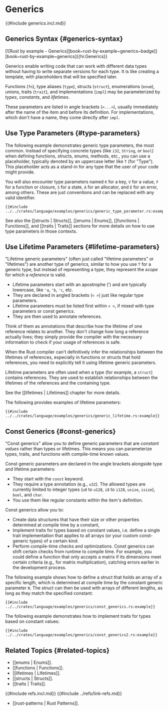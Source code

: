 # Generics

{{#include generics.incl.md}}

## Generics Syntax {#generics-syntax}

[![Rust by example - Generics][book~rust-by-example~generics~badge]][book~rust-by-example~generics]{{hi:Generics}}

Generics enable writing code that can work with different data types without having to write separate versions for each type. It is like creating a template, with placeholders that will be specified later.

Functions (`fn`), type aliases (`type`), structs (`struct`), enumerations (`enum`), unions, traits (`trait`), and implementations (`impl`) may be parameterized by _types_, _constants_, and _lifetimes_.

These parameters are listed in angle brackets (`<...>`), usually immediately after the name of the item and before its definition. For implementations, which don't have a name, they come directly after `impl`.

## Use Type Parameters {#type-parameters}

The following example demonstrates generic type parameters, the most common. Instead of specifying concrete types (like `i32`, `String`, or `bool`) when defining functions, structs, enums, methods, etc., you can use a placeholder, typically denoted by an uppercase letter like `T` (for "Type"). This placeholder acts as a stand-in for any type that the user of your code might provide.

You will also encounter type parameters named `K` for a key, `V` for a value, `F` for a function or closure, `S` for a state, `A` for an allocator, and `E` for an error, among others. These are just conventions and can be replaced with any valid identifier.

```rust,editable
{{#include ../../crates/language/examples/generics/generic_type_parameter.rs:example}}
```

See also the [[structs | Structs]], [[enums | Enums]], [[functions | Functions]], and [[traits | Traits]] sections for more details on how to use type parameters in those contexts.

## Use Lifetime Parameters {#lifetime-parameters}

"Lifetime generic parameters" (often just called "lifetime parameters" or "lifetimes") are another type of generics, similar to how you use `T` for a generic type, but instead of representing a type, they represent the _scope_ for which a _reference_ is valid.

- Lifetime parameters start with an apostrophe (') and are typically lowercase, like `'a`, `'b`, `'c`, etc.
- They are declared in angled brackets (`< >`) just like regular type parameters.
- Lifetime parameters must be listed first within `< >`, if mixed with type parameters or const generics.
- They are then used to annotate references.

Think of them as annotations that describe how the lifetime of one reference relates to another. They don't change how long a reference actually lives; they simply provide the compiler with the necessary information to check if your usage of references is safe.

When the Rust compiler can't definitively infer the relationships between the lifetimes of references, especially in functions or structs that hold references, you need to explicitly tell it using lifetime generic parameters.

Lifetime parameters are often used when a type (for example, a `struct`) contains references. They are used to establish relationships between the lifetimes of the references and the containing type.

See the [[lifetimes | Lifetimes]] chapter for more details.

The following provides examples of lifetime parameters:

```rust,editable
{{#include ../../crates/language/examples/generics/generic_lifetime.rs:example}}
```

## Const Generics {#const-generics}

"Const generics" allow you to define generic parameters that are _constant values_ rather than types or lifetimes.
This means you can parameterize types, traits, and functions with compile-time known values.

Const generic parameters are declared in the angle brackets alongside type and lifetime parameters:

- They start with the `const` keyword.
- They require a type annotation (e.g., `u32`). The allowed types are currently limited to integer types (`u8` to `u128`, `i8` to `i128`, `usize`, `isize`), `bool`, and `char`.
- You use them like regular constants within the item's definition.

Const generics allow you to:

- Create data structures that have their size or other properties determined at compile time by a constant,
- Implement traits for types based on constant values, i.e. define a single trait implementation that applies to all arrays (or your custom const-generic types) of a certain kind.
- Perform compile-time checks and optimizations. Const generics can shift certain checks from runtime to compile time. For example, you could define a function that only accepts a matrix if its dimensions meet certain criteria (e.g., for matrix multiplication), catching errors earlier in the development process.

The following example shows how to define a struct that holds an array of a specific length, which is determined at compile time by the constant generic parameter `N`. The struct can then be used with arrays of different lengths, as long as they match the specified constant:

```rust,editable
{{#include ../../crates/language/examples/generics/const_generics.rs:example}}
```

The following example demonstrates how to implement traits for types based on constant values:

```rust,editable
{{#include ../../crates/language/examples/generics/const_generics2.rs:example}}
```

## Related Topics {#related-topics}

- [[enums | Enums]].
- [[functions | Functions]].
- [[lifetimes | Lifetimes]].
- [[structs | Structs]].
- [[traits | Traits]].

{{#include refs.incl.md}}
{{#include ../refs/link-refs.md}}

<div class="hidden">

- [[rust-patterns | Rust Patterns]].

</div>
